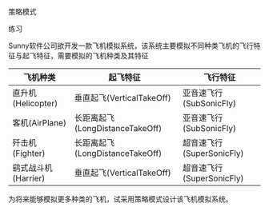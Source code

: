 策略模式

练习


Sunny软件公司欲开发一款飞机模拟系统，该系统主要模拟不同种类飞机的飞行特征与起飞特征，需要模拟的飞机种类及其特征

| 飞机种类            | 起飞特征                        | 飞行特征                  |
| ------------------- | ------------------------------- | ------------------------- |
| 直升机(Helicopter)  | 垂直起飞(VerticalTakeOff)       | 亚音速飞行(SubSonicFly)   |
| 客机(AirPlane)      | 长距离起飞(LongDistanceTakeOff) | 亚音速飞行(SubSonicFly)   |
| 歼击机(Fighter)     | 长距离起飞(LongDistanceTakeOff) | 超音速飞行(SuperSonicFly) |
| 鹞式战斗机(Harrier) | 垂直起飞(VerticalTakeOff)       | 超音速飞行(SuperSonicFly) |

  为将来能够模拟更多种类的飞机，试采用策略模式设计该飞机模拟系统。



